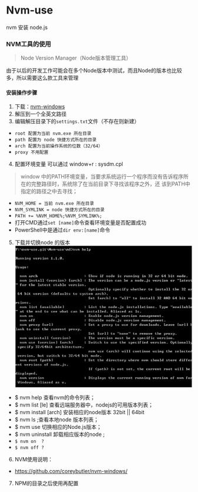 # Nvm-use
nvm 安装 node.js
### NVM工具的使用

> Node Version Manager（Node版本管理工具）

由于以后的开发工作可能会在多个Node版本中测试，而且Node的版本也比较多，所以需要这么款工具来管理


#### 安装操作步骤

1. 下载：[nvm-windows](https://github.com/coreybutler/nvm-windows/releases/download/1.1.0/nvm-noinstall.zip)
2. 解压到一个全英文路径
3. 编辑解压目录下的`settings.txt`文件（不存在则新建）

  + `root 配置为当前 nvm.exe 所在目录`
  + `path 配置为 node 快捷方式所在的目录`
  + `arch 配置为当前操作系统的位数（32/64）`
  + `proxy 不用配置`

4. 配置环境变量 可以通过 window+r  : sysdm.cpl
  > window 中的PATH环境变量，当要求系统运行一个程序而没有告诉程序所在的完整路径时，系统除了在当前目录下寻找该程序之外，还
  > 该到PATH中指定的路径之中去寻找；
  
  + `NVM_HOME = 当前 nvm.exe 所在目录`
  + `NVM_SYMLINK = node 快捷方式所在的目录`
  + `PATH += %NVM_HOME%;%NVM_SYMLINK%;`
  + 打开CMD通过`set [name]`命令查看环境变量是否配置成功
  + PowerShell中是通过`dir env:[name]`命令

5. 下载并切换node 的版本
![nvm-help](./../images/nvm-heip.PNG)
  + $ nvm help 查看nvm的命令列表；
  + $ nvm list [<availab></availab>le] 查看远端服务器中，nodejs的可用版本列表；
  + $ nvm install <version> [arch] 安装相应的node版本 32bit || 64bit
  + $ nvm ls ;查看本地node 版本列表；
  + $ nvm use <version> 切换相应的Node.js版本； 
  + $ nvm uninstall <version> 卸载相应版本的node ;
  + ``$ nvm on  ?``
  + ``$ nvm off ?``
6. NVM使用说明：

  + https://github.com/coreybutler/nvm-windows/

7. NPM的目录之后使用再配置

